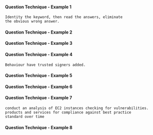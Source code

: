 #### Question Technique - Example 1

    Identity the keyword, then read the answers, eliminate
    the obvious wrong answer.


#### Question Technique - Example 2




#### Question Technique - Example 3




#### Question Technique - Example 4

    Behaviour have trusted signers added.

#### Question Technique - Example 5


#### Question Technique - Example 6


#### Question Technique - Example 7

    conduct an analysis of EC2 instances checking for vulnerabilities.
    products and services for compliance against best practice 
    standard over time

#### Question Technique - Example 8    
